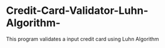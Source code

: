# Credit-Card-Validator-Luhn-Algorithm-
This program validates a input credit card using Luhn Algorithm
